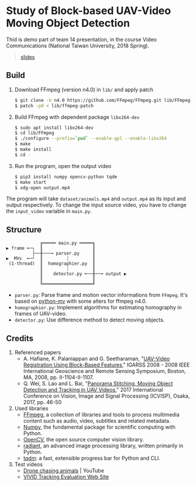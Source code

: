 # Study of Block-based UAV-Video Moving Object Detection

Thid is demo part of team 14 presentation, in the course Video Communications (National Taiwan University, 2018 Spring).

> [slides](https://slides.com/redbug312/video-communication-demo#/)

## Build

1. Download FFmpeg (version n4.0) in `lib/` and apply patch
    ```bash
    $ git clone -b n4.0 https://github.com/FFmpeg/FFmpeg.git lib/FFmpeg-n4.0
    $ patch -p0 < lib/ffmpeg-patch
    ```
2. Build FFmpeg with dependent package `libx264-dev`
    ```bash
    $ sudo apt install libx264-dev
    $ cd lib/FFmpeg
    $ ./configure --prefix=`pwd` --enable-gpl --enable-libx264
    $ make
    $ make install
    $ cd -
    ```
3. Run the program, open the output video
    ```bash
    $ pip3 install numpy opencv-python tqdm
    $ make start
    $ xdg-open output.mp4
    ```

The program will take `dataset/animals.mp4` and `output.mp4` as its input and output respectively. To change the input source video, you have to change the `input_video` variable in `main.py`.

## Structure

```
             ╔═════ main.py ═════╗
▶ frame ╾─┐  ║                   ║
          ├──╫───╼ parser.py     ║
▶  MVs  ╾─┘  ║         ┊         ║
 (1-thread)  ║  homographier.py  ║
             ║         ┊         ║
             ║    detector.py ╾──╫──╼ output ▶
             ║                   ║
             ╚═══════════════════╝
```

- `parser.py`: Parse frame and motion vector informations from `FFmpeg`. It's based on [python-mv](https://github.com/runeksvendsen/python-mv) with some alters for ffmpeg n4.0.
- `homographier.py`: Implement algorithms for estimating homography in frames of UAV-video.
- `detector.py`: Use difference method to detect moving objects.

## Credits

1. Referenced papers
    - A. Hafiane, K. Palaniappan and G. Seetharaman, "[UAV-Video Registration Using Block-Based Features](https://ieeexplore.ieee.org/document/4779192)," IGARSS 2008 - 2008 IEEE International Geoscience and Remote Sensing Symposium, Boston, MA, 2008, pp. II-1104-II-1107.
    - Q. Wei, S. Lao and L. Bai, "[Panorama Stitching, Moving Object Detection and Tracking in UAV Videos](https://ieeexplore.ieee.org/document/8123587/)," 2017 International Conference on Vision, Image and Signal Processing (ICVISP), Osaka, 2017, pp. 46-50
2. Used libraries
    - [FFmpeg](https://ffmpeg.org/), a collection of libraries and tools to process multimedia content such as audio, video, subtitles and related metadata.
    - [Numpy](http://www.numpy.org/), the fundamental package for scientific computing with Python.
    - [OpenCV](https://opencv.org/), the open source computer vision library.
    - [radiant](https://github.com/fzliu/radiant), an advanced image processing library, written primarily in Python.
    - [tqdm](https://github.com/tqdm/tqdm): a fast, extensible progress bar for Python and CLI.
3. Test videos
    - [Drone chasing animals](https://www.youtube.com/watch?v=Fkp7MAF7JzQ) | YouTube
    - [VIVID Tracking Evaluation Web Site](http://vision.cse.psu.edu/data/vividEval/main.html)
